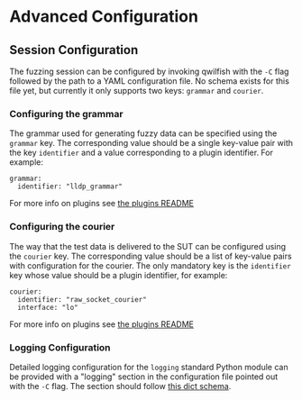 # Advanced Configuration
## Session Configuration
The fuzzing session can be configured by invoking qwilfish with the `-C` flag
followed by the path to a YAML configuration file. No schema exists for this
file yet, but currently it only supports two keys: `grammar` and `courier`.

### Configuring the grammar
The grammar used for generating fuzzy data can be specified using the `grammar`
key. The corresponding value should be a single key-value pair with the key
`identifier` and a value corresponding to a plugin identifier. For example:
```
grammar:
  identifier: "lldp_grammar"
```
For more info on plugins see [the plugins README](../plugins/README.md)

### Configuring the courier
The way that the test data is delivered to the SUT can be configured using the
`courier` key. The corresponding value should be a list of key-value pairs with
configuration for the courier. The only mandatory key is the `identifier` key
whose value should be a plugin identifier, for example:
```
courier:
  identifier: "raw_socket_courier"
  interface: "lo"
```
For more info on plugins see [the plugins README](../plugins/README.md)

### Logging Configuration
Detailed logging configuration for the `logging` standard Python module can be
provided with a "logging" section in the configuration file pointed out with
the `-C` flag. The section should follow
[this dict schema](https://docs.python.org/3.10/library/logging.config.html#logging-config-dictschema).
